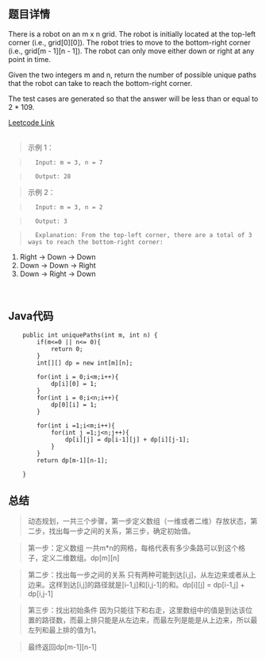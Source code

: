 <!--
 * @Author: Li yli2935@uwo.ca
 * @Date: 2023-06-24 15:13:50
 * @LastEditors: Li yli2935@uwo.ca
 * @LastEditTime: 2023-07-24 17:53:25
 * @FilePath: /practie/practice/src/modules/pages/LinkedList/Markdown/MergeTwoSortedLists.md
 * @Description: 这是默认设置,请设置`customMade`, 打开koroFileHeader查看配置 进行设置: https://github.com/OBKoro1/koro1FileHeader/wiki/%E9%85%8D%E7%BD%AE
-->
## 题目详情
There is a robot on an m x n grid. The robot is initially located at the top-left corner (i.e., grid[0][0]). The robot tries to move to the bottom-right corner (i.e., grid[m - 1][n - 1]). The robot can only move either down or right at any point in time.


Given the two integers m and n, return the number of possible unique paths that the robot can take to reach the bottom-right corner.

The test cases are generated so that the answer will be less than or equal to 2 * 109.

<a href="https://leetcode.com/problems/unique-paths/" target="_blank">Leetcode Link</a>
<br/>
<br/>
> 示例 1：

>       Input: m = 3, n = 7

>       Output: 28



> 示例 2：

>       Input: m = 3, n = 2

>       Output: 3

>       Explanation: From the top-left corner, there are a total of 3 ways to reach the bottom-right corner:
1. Right -> Down -> Down
2. Down -> Down -> Right
3. Down -> Right -> Down

<br/>

## Java代码
```
    public int uniquePaths(int m, int n) {
        if(m<=0 || n<= 0){
            return 0;
        }
        int[][] dp = new int[m][n];

        for(int i = 0;i<m;i++){
            dp[i][0] = 1;
        }
        for(int i = 0;i<n;i++){
            dp[0][i] = 1;
        }

        for(int i =1;i<m;i++){
            for(int j =1;j<n;j++){
                dp[i][j] = dp[i-1][j] + dp[i][j-1];
            }
        }
        return dp[m-1][n-1];
        
    }
```
## 总结
> 动态规划，一共三个步骤，第一步定义数组（一维或者二维）存放状态，第二步，找出每一步之间的关系，第三步，确定初始值。

> 第一步：定义数组
> 一共m*n的网格，每格代表有多少条路可以到这个格子，定义二维数组。dp[m][n]

> 第二步：找出每一步之间的关系
> 只有两种可能到达[i,j]，从左边来或者从上边来。这样到达[i,j]的路径就是[i-1,j]和[i,j-1]的和。dp[i][j] = dp[i-1,j] + dp[i,j-1]

> 第三步：找出初始条件
> 因为只能往下和右走，这里数组中的值是到达该位置的路径数，而最上排只能是从左边来，而最左列是能是从上边来，所以最左列和最上排的值为1。

> 最终返回dp[m-1][n-1]
